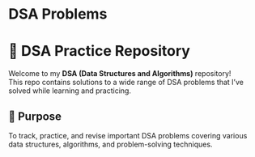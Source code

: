 # DSA Problems
# 🧠 DSA Practice Repository

Welcome to my **DSA (Data Structures and Algorithms)** repository!  
This repo contains solutions to a wide range of DSA problems that I’ve solved while learning and practicing.

## 🚀 Purpose
To track, practice, and revise important DSA problems covering various data structures, algorithms, and problem-solving techniques.
